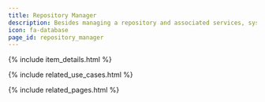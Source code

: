```yaml
---
title: Repository Manager
description: Besides managing a repository and associated services, systems and support, a repository manager will promote the discoverability, visibility and accessibility of the repository content, and ensure they are accurate, up-to-date and comply with institutional/community standards.
icon: fa-database
page_id: repository_manager
---
```

{% include item_details.html %}

{% include related_use_cases.html %}

{% include related_pages.html %}
